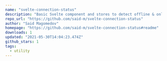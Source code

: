 ```yaml
---
name: "svelte-connection-status"
description: "Basic Svelte component and stores to detect offline & online changes"
repo_url: "https://github.com/said-m/svelte-connection-status"
author: "Said Magomedov"
homepage: "https://github.com/said-m/svelte-connection-status#readme"
downloads: 1
updated: "2021-05-30T14:04:23.474Z"
github_stars: 1
tags: 
  - utility
---
```


